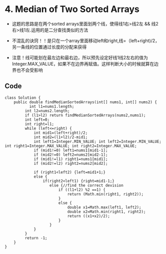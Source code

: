 # 4. Median of Two Sorted Arrays
* 这题的思路是在两个sorted arrays里面划两个线，使得线1右>线2左 && 线2右>线1左.运用的是二分查找类似的方法

* 不混乱的诀窍！！是只在一个array里面移动left和right,线=（left+right)/2，另一条线的位置通过长度的分配来获得

* 注意！线可能划在最左边和最右边，所以预先设定好线1线2左右的值为Integer.MAX_VALUE，如果不在边界再赋值。这样判断大小的时候就算在边界也不会受影响

## Code
```
class Solution {
    public double findMedianSortedArrays(int[] nums1, int[] nums2) {
		   int l1=nums1.length;
	     int l2=nums2.length;
	     if (l1>l2) return findMedianSortedArrays(nums2,nums1);
         int left=0;
         int right=l1;
         while (left<=right) {
        	 int mid1=(left+right)/2;
        	 int mid2=(l1+l2)/2-mid1;
        	 int left1=Integer.MIN_VALUE; int left2=Integer.MIN_VALUE;  int right1=Integer.MAX_VALUE; int right2=Integer.MAX_VALUE;
        	 if (mid1!=0) left1=nums1[mid1-1];
        	 if (mid2!=0) left2=nums2[mid2-1];
        	 if (mid1!=l1) right1=nums1[mid1];
        	 if (mid2!=l2) right2=nums2[mid2];
        	
        	 if (right1<left2) {left=mid1+1;}
        	 else {
        		 if(right2<left1) {right=mid1-1;}
        	 		else {//find the correct devision
        	 			if ((l1+l2) %2 ==1) {
        	 				return (Math.min(right1, right2));
        	 			}
        	 			else {
        	 				double x1=Math.max(left1, left2);
        	 				double x2=Math.min(right1, right2);
        	 				return ((x1+x2)/2);
        	 			}
        	 		}
        	 }
         }
         return -1;
    }
}
```
